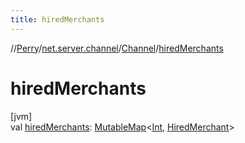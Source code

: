```yaml
---
title: hiredMerchants
---
```

//[Perry](../../../index.html)/[net.server.channel](../index.html)/[Channel](index.html)/[hiredMerchants](hired-merchants.html)



# hiredMerchants



[jvm]\
val [hiredMerchants](hired-merchants.html): [MutableMap](https://kotlinlang.org/api/latest/jvm/stdlib/kotlin.collections/-mutable-map/index.html)<[Int](https://kotlinlang.org/api/latest/jvm/stdlib/kotlin/-int/index.html), [HiredMerchant](../../server.maps/-hired-merchant/index.html)>




